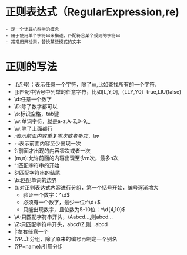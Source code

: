 # 正则表达式（RegularExpression,re)
    - 是一个计算机科学的概念
    - 用于使用单个字符串来描述，匹配符合某个规则的字符串
    - 常常用来检索，替换某些模式的文本
# 正则的写法
- .(点号)：表示任意一个字符，除了\n,比如查找所有的一个字符\.
- []:匹配中括号中列举的任意字符，比如[L,Y,0],（LLY,Y0）true,LIU(false)
- \d:任意一个数字
- \D:除了数字都可以
- \s:标识空格，tab键
- \w:单词字符，就是a-z,A-Z,0-9,_
- \w:除了上面都行
- *:表示前面内容重复零次或者多次，\w*
- +:表示前面内容至少出现一次
- ?:前面才出现的内容零次或者一次
- (m,n):允许前面的内容出现至少m次，最多n次
- ^:匹配字符串的开始
- $:匹配字符串的结尾
- \b:匹配单词的边界
- ():对正则表达式内容进行分组，第一个括号开始，编号逐渐增大
    - 验证一个数字：^\d$
    - 必须有一个数字，最少一位:^\d+$
    - 只能出现数字，且位数为5-10位：^\d{4,10}$
- \A:只匹配字符串开头，\Aabcd...,则abcd...
- \Z:只匹配字符串开头，abcd\Z,则...abcd
- |:左右任意一个
- (?P<name>...):分组，除了原来的编号再制定一个别名
- (?P=name):引用分组
        
